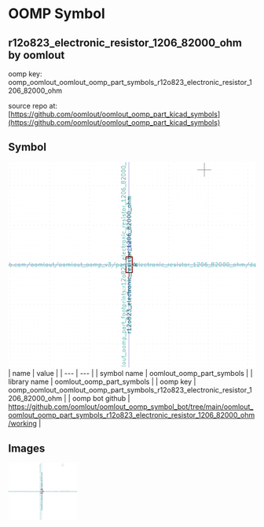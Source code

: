 # OOMP Symbol  
## r12o823_electronic_resistor_1206_82000_ohm  by oomlout  
  
oomp key: oomp_oomlout_oomlout_oomp_part_symbols_r12o823_electronic_resistor_1206_82000_ohm  
  
source repo at: [https://github.com/oomlout/oomlout_oomp_part_kicad_symbols](https://github.com/oomlout/oomlout_oomp_part_kicad_symbols)  
## Symbol  
  
[![working.png](working_600.png)](working.png)  
| name | value | 
| --- | --- | 
| symbol name | oomlout_oomp_part_symbols | 
| library name | oomlout_oomp_part_symbols | 
| oomp key | oomp_oomlout_oomlout_oomp_part_symbols_r12o823_electronic_resistor_1206_82000_ohm | 
| oomp bot github | https://github.com/oomlout/oomlout_oomp_symbol_bot/tree/main/oomlout_oomlout_oomp_part_symbols_r12o823_electronic_resistor_1206_82000_ohm/working | 
## Images  
  
[![working.png](working_140.png)](working.png)  

